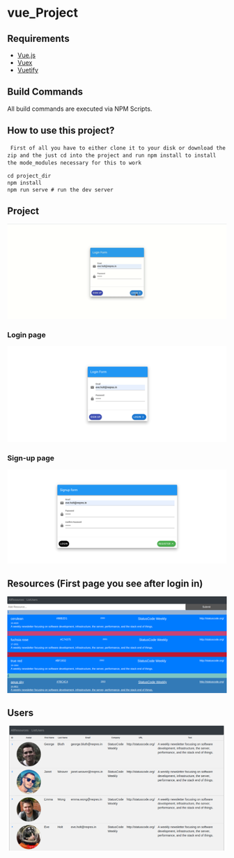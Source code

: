 # vue_Project

## Requirements

- [Vue.js](https://vuejs.org) 
- [Vuex](http://vuex.vuejs.org) 
- [Vuetify](https://vuetifyjs.com/)  

## Build Commands

All build commands are executed via NPM Scripts.

## How to use this project?
``
First of all you have to either clone it to your disk or download the zip and the just cd into the project and run npm install to install the mode_modules necessary for this to work``

```
cd project_dir
npm install
npm run serve # run the dev server

```
## Project
![Task](./Task.gif)

### Login page
![Login page](./login.png)

### Sign-up page 
![Signup page](./Register.png)

## Resources (First page you see after login in) 
![Resources page](./Resources.png)

## Users  
![Users page](./Users.png)

